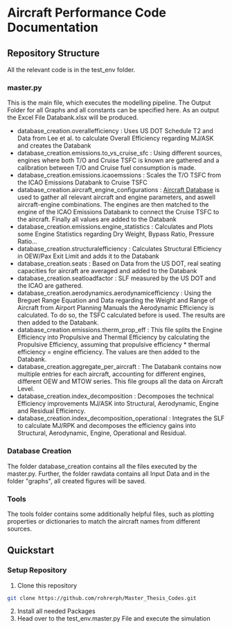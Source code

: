 # Aircraft Performance Code Documentation
## Repository Structure
All the relevant code is in the test_env folder. 
### master.py 
This is the main file, which executes the modelling pipeline. The Output Folder for all Graphs and all constants can be specified here. 
As an output the Excel File Databank.xlsx will be produced.

* database_creation.overallefficiency : Uses US DOT Schedule T2 and Data from Lee et al. to calculate Overall Efficiency regarding MJ/ASK and creates the Databank
* database_creation.emissions.to_vs_cruise_sfc : Using different sources, engines where both T/O and Cruise TSFC is known are gathered and a calibration between T/O and Cruise fuel consumption is made. 
* database_creation.emissions.icaoemssions : Scales the T/O TSFC from the ICAO Emissions Databank to Cruise TSFC
* database_creation.aircraft_engine_configurations : [Aircraft Database](https://aircraft-database.com/) is used to gather all relevant aircraft and engine parameters, and aswell aircraft-engine combinations. The engines are then matched to the engine of the ICAO Emissions Databank to connect the Cruise TSFC to the aircraft. Finally all values are added to the Databank
* database_creation.emissions.engine_statistics : Calculates and Plots some Engine Statistics regarding Dry Weight, Bypass Ratio, Pressure Ratio...
* database_creation.structuralefficiency : Calculates Structural Efficiency in OEW/Pax Exit Limit and adds it to the Databank
* database_creation.seats : Based on Data from the US DOT, real seating capacities for aircraft are averaged and added to the Databank
* database_creation.seatloadfactor : SLF measured by the US DOT and the ICAO are gathered. 
* database_creation.aerodynamics.aerodynamicefficiency : Using the Breguet Range Equation and Data regarding the Weight and Range of Aircraft from Airport Planning Manuals the Aerodynamic Efficiency is calculated. To do so, the TSFC calculated before is used. The results are then added to the Databank. 
* database_creation.emissions.therm_prop_eff : This file splits the Engine Efficiency into Propulsive and Thermal Efficiency by calculating the Propulsive Efficiency, assuming that propulsive efficiency * thermal efficiency = engine efficiency. The values are then added to the Databank.   
* database_creation.aggregate_per_aircraft : The Databank contains now multiple entries for each aircraft, accounting for different engines, different OEW and MTOW series. This file groups all the data on Aircraft Level. 
* database_creation.index_decomposition : Decomposes the technical Efficiency improvements MJ/ASK into Structural, Aerodynamic, Engine and Residual Efficiency.  
* database_creation.index_decomposition_operational : Integrates the SLF to calculate MJ/RPK and decomposes the efficiency gains into Structural, Aerodynamic, Engine, Operational and Residual.

### Database Creation
The folder database_creation contains all the files executed by the master.py. Further, the folder rawdata contains all Input Data and in the 
folder "graphs", all created figures will be saved.
### Tools
The tools folder contains some additionally helpful files, such as plotting properties or dictionaries to match the aircraft names from different sources.

## Quickstart
### Setup Repository
1. Clone this repository
```bash
git clone https://github.com/rohrerph/Master_Thesis_Codes.git
```
2. Install all needed Packages
3. Head over to the test_env.master.py File and execute the simulation